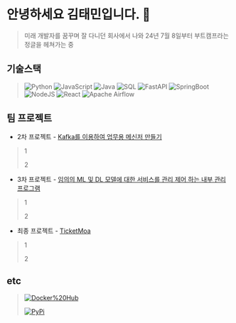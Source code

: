 # 안녕하세요 김태민입니다. 👋
> 미래 개발자를 꿈꾸며 잘 다니던 회사에서 나와 24년 7월 8일부터 부트캠프라는 정글을 헤쳐가는 중

<!--
**Mingk42/Mingk42** is a ✨ _special_ ✨ repository because its `README.md` (this file) appears on your GitHub profile.

Here are some ideas to get you started:

- 🔭 I’m currently working on ...
- 🌱 I’m currently learning ...
- 👯 I’m looking to collaborate on ...
- 🤔 I’m looking for help with ...
- 💬 Ask me about ...
- 📫 How to reach me: ...
- 😄 Pronouns: ...
- ⚡ Fun fact: ...
-->

## 기술스택

> ![Python](https://img.shields.io/badge/python-3670A0?style=for-the-badge&logo=python&logoColor=ffdd54)
> ![JavaScript](https://img.shields.io/badge/javascript-%23323330.svg?style=for-the-badge&logo=javascript&logoColor=%23F7DF1E)
> ![Java](https://img.shields.io/badge/java-%23ED8B00.svg?style=for-the-badge&logo=openjdk&logoColor=white)
> ![SQL](https://img.shields.io/badge/SQL-669DF6?style=for-the-badge&logo=sql&logoColor=FFF)
> ![FastAPI](https://img.shields.io/badge/FastAPI-005571?style=for-the-badge&logo=fastapi)
> ![SpringBoot](https://img.shields.io/badge/spring%20boot-6DB33F.svg?style=for-the-badge&logo=springboot&logoColor=white)
> ![NodeJS](https://img.shields.io/badge/node.js-6DA55F?style=for-the-badge&logo=node.js&logoColor=white)
> ![React](https://img.shields.io/badge/react-%2320232a.svg?style=for-the-badge&logo=react&logoColor=%2361DAFB)
> ![Apache Airflow](https://img.shields.io/badge/Apache%20Airflow-017CEE?style=for-the-badge&logo=Apache%20Airflow&logoColor=white)

<!-- 
## 회고
> [회고 블로그](https://mingk42.github.io/bloGit/)
일일을 모아서 주간에 적고, 주간을 모아서 월간에 적으면 좋은 컨텐츠가 될지도? -->

## 팀 프로젝트
- 2차 프로젝트 - [Kafka를 이용하여 업무용 메신저 만들기](https://github.com/pladata-encore/DE32-2rd_team3)
> 1
> 
> 2

- 3차 프로젝트 - [임의의 ML 및 DL 모델에 대한 서비스를 관리 제어 하는 내부 관리 프로그램](https://github.com/pladata-encore/DE32-3rd_team2)
> 1
> 
> 2

- 최종 프로젝트 - [TicketMoa](https://github.com/Team1-TU-tech/DE32-fin-1team-TU_Tech-TicketMoa)
> 1
> 
> 2

## etc
> [![Docker%20Hub](https://img.shields.io/badge/docker%20hub-%230db7ed.svg?style=for-the-badge&logo=docker&logoColor=white)](https://hub.docker.com/u/mingk42)
>
> [![PyPi](https://img.shields.io/badge/pypi-%23ececec.svg?style=for-the-badge&logo=pypi&logoColor=1f73b7)](https://pypi.org/user/ming42/)
